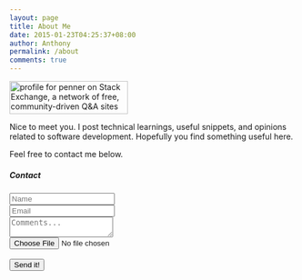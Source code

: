 ```yaml
---
layout: page
title: About Me
date: 2015-01-23T04:25:37+08:00
author: Anthony
permalink: /about
comments: true
---
```


[<img title="profile for penner on Stack Exchange, a network of free, community-driven Q&A sites" src="http://stackexchange.com/users/flair/1189505.png" alt="profile for penner on Stack Exchange, a network of free, community-driven Q&A sites" width="208" height="58" />
](http://stackexchange.com/users/1189505)

<p>Nice to meet you. I post technical learnings, useful snippets, and opinions related to software development. Hopefully you find something useful here.</p>
<p>Feel free to contact me below.</p>

<!--Form with header-->
<script src="https://www.google.com/recaptcha/api.js" async defer></script>

<form action="https://usebasin.com/f/59e948069aee" enctype="multipart/form-data" method="POST">

<div class="card rounded-0" style='max-width: 500px;'>
    <div class="card-header p-0">
        <div class="text-center py-2">
            <h5><i class="fa fa-envelope"></i> Contact</h5>
        </div>
    </div>
    <div class="card-body p-3">

<div class="form-group">
<div class="input-group mb-2">
    <div class="input-group-prepend">
        <div class="input-group-text"><i class="fa fa-user text-default"></i></div>
    </div>
    <input type="text" class="form-control" id="name" name="name" placeholder="Name" required>
</div>
</div>
<div class="form-group">
<div class="input-group mb-2">
    <div class="input-group-prepend">
        <div class="input-group-text"><i class="fa fa-envelope text-default"></i></div>
    </div>
    <input type="email" class="form-control" id="email" name="email" placeholder="Email" required>
</div>
</div>

<div class="form-group">
    <div class="input-group mb-2">
        <div class="input-group-prepend">
            <div class="input-group-text"><i class="fa fa-comment text-default"></i></div>
        </div>
        <textarea class="form-control" placeholder="Comments..." name="comments" required></textarea>
        <input type="hidden" id="custId" name="test" value="">
    </div>
</div>

<div class="form-group">
    <div class="input-group mb-2">
        <input type="file" name="attachment" />
    </div>
</div>

<div class="text-center">
    <div class="g-recaptcha" data-sitekey="6Lew3SMUAAAAAJ82QoS7gqOTkRI_dhYrFy1f7Sqy"></div>
    <br>
    <input type="submit" value="Send it!" class="btn btn-secondary btn-block rounded-0 py-2">
</div>
</div>

</div>
</form>
<!--Form with header-->
